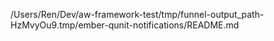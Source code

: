 /Users/Ren/Dev/aw-framework-test/tmp/funnel-output_path-HzMvyOu9.tmp/ember-qunit-notifications/README.md